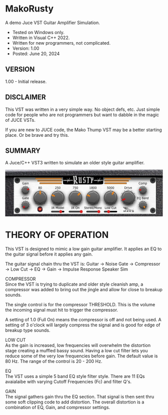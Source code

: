 # MakoRusty
A demo Juce VST Guitar Amplifier Simulation. 
* Tested on Windows only.
* Written in Visual C++ 2022.
* Written for new programmers, not complicated.
* Version: 1.00
* Posted: June 20, 2024

VERSION
------------------------------------------------------------------
1.00 - Initial release.

DISCLAIMER
------------------------------------------------------------------  
This VST was written in a very simple way. No object defs, etc. 
Just simple code for people who are not programmers but want to 
dabble in the magic of JUCE VSTs.

If you are new to JUCE code, the Mako Thump VST may be a better
starting place. Or be brave and try this.
       
SUMMARY
------------------------------------------------------------------
A Juce/C++ VST3 written to simulate an older style guitar amplifier. 

![Demo Image](docs/assets/rustydemo01.jpg)

# THEORY OF OPERATION<br />
This VST is designed to mimic a low gain guitar amplifier. It applies an EQ to the guitar signal before it
applies any gain. 

The guitar signal chain thru the VST is:
Guitar -> Noise Gate -> Compressor -> Low Cut -> EQ -> Gain -> Impulse Response Speaker Sim

COMPRESSOR  
Since the VST is trying to duplicate and older style cleanish amp, a compressor was added to bring out the
jingle and allow for close to breakup sounds. 

The single control is for the compressor THRESHOLD. This is the volume the incoming signal must hit to trigger the
compressor. 

A setting of 1.0 (Full On) means the compressor is off and not being used.
A setting of 3 o'clock will largely compress the signal and is good for edge of breakup type sounds.

LOW CUT  
As the gain is increased, low frequencies will overwhelm the distortion stage creating a muffled bassy sound.
Having a low cut filter lets you reduce some of the very low frequencies before gain. The default value is 80 Hz.
The range of the control is 20 - 200 Hz.

EQ  
The VST uses a simple 5 band EQ style filter style. There are 11 EQs avaialaibe with varying Cutoff Frequencies (Fc) 
and filter Q's.

GAIN   
The signal gathers gain thru the EQ section. That signal is then sent thru some soft clipping code to add distortion.
The overall distortion is a combination of EQ, Gain, and compressor settings. 


